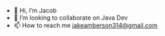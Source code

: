 - 👋 Hi, I’m Jacob
- 💞️ I’m looking to collaborate on Java Dev
- 📫 How to reach me jakeamberson314@gmail.com

<!---
jake314jake/jake314jake is a ✨ special ✨ repository because its `README.md` (this file) appears on your GitHub profile.
You can click the Preview link to take a look at your changes.
--->
